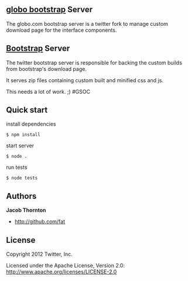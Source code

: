 ## [globo bootstrap](http://globocom.github.com/bootstrap) Server

The globo.com bootstrap server is a twitter fork to manage custom download page for the interface components.

## [Bootstrap](http://getbootstrap.com)  Server

The twitter bootstrap server is responsible for backing the custom builds from bootstrap's download page. 

It serves zip files containing custom built and minified css and js.

This needs a lot of work. ;) #GSOC


## Quick start

install dependencies
```
$ npm install
```

start server
```
$ node .
```

run tests
```
$ node tests
```

## Authors

**Jacob Thornton**

+ http://github.com/fat

## License

Copyright 2012 Twitter, Inc.

Licensed under the Apache License, Version 2.0: http://www.apache.org/licenses/LICENSE-2.0
